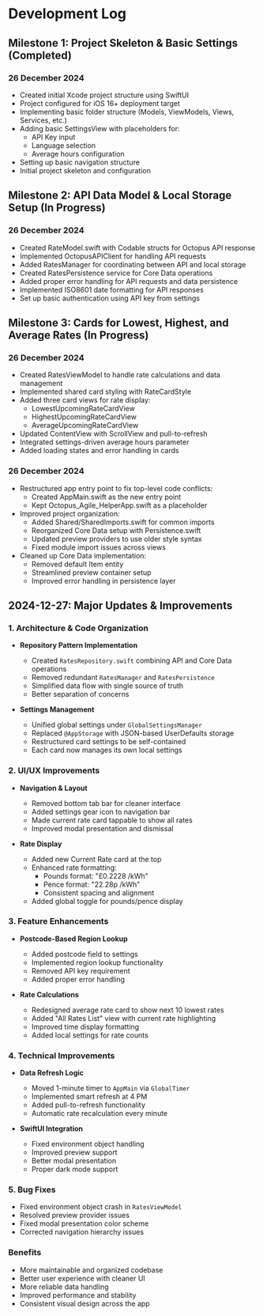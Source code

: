 # Development Log

## Milestone 1: Project Skeleton & Basic Settings (Completed)

### 26 December 2024
- Created initial Xcode project structure using SwiftUI
- Project configured for iOS 16+ deployment target
- Implementing basic folder structure (Models, ViewModels, Views, Services, etc.)
- Adding basic SettingsView with placeholders for:
  - API Key input
  - Language selection
  - Average hours configuration
- Setting up basic navigation structure
- Initial project skeleton and configuration

## Milestone 2: API Data Model & Local Storage Setup (In Progress)

### 26 December 2024
- Created RateModel.swift with Codable structs for Octopus API response
- Implemented OctopusAPIClient for handling API requests
- Added RatesManager for coordinating between API and local storage
- Created RatesPersistence service for Core Data operations
- Added proper error handling for API requests and data persistence
- Implemented ISO8601 date formatting for API responses
- Set up basic authentication using API key from settings

## Milestone 3: Cards for Lowest, Highest, and Average Rates (In Progress)

### 26 December 2024
- Created RatesViewModel to handle rate calculations and data management
- Implemented shared card styling with RateCardStyle
- Added three card views for rate display:
  - LowestUpcomingRateCardView
  - HighestUpcomingRateCardView
  - AverageUpcomingRateCardView
- Updated ContentView with ScrollView and pull-to-refresh
- Integrated settings-driven average hours parameter
- Added loading states and error handling in cards

### 26 December 2024
- Restructured app entry point to fix top-level code conflicts:
  - Created AppMain.swift as the new entry point
  - Kept Octopus_Agile_HelperApp.swift as a placeholder
- Improved project organization:
  - Added Shared/SharedImports.swift for common imports
  - Reorganized Core Data setup with Persistence.swift
  - Updated preview providers to use older style syntax
  - Fixed module import issues across views
- Cleaned up Core Data implementation:
  - Removed default Item entity
  - Streamlined preview container setup
  - Improved error handling in persistence layer 

## 2024-12-27: Major Updates & Improvements

### 1. Architecture & Code Organization
- **Repository Pattern Implementation**
  - Created `RatesRepository.swift` combining API and Core Data operations
  - Removed redundant `RatesManager` and `RatesPersistence`
  - Simplified data flow with single source of truth
  - Better separation of concerns

- **Settings Management**
  - Unified global settings under `GlobalSettingsManager`
  - Replaced `@AppStorage` with JSON-based UserDefaults storage
  - Restructured card settings to be self-contained
  - Each card now manages its own local settings

### 2. UI/UX Improvements
- **Navigation & Layout**
  - Removed bottom tab bar for cleaner interface
  - Added settings gear icon to navigation bar
  - Made current rate card tappable to show all rates
  - Improved modal presentation and dismissal

- **Rate Display**
  - Added new Current Rate card at the top
  - Enhanced rate formatting:
    - Pounds format: "£0.2228 /kWh"
    - Pence format: "22.28p /kWh"
    - Consistent spacing and alignment
  - Added global toggle for pounds/pence display

### 3. Feature Enhancements
- **Postcode-Based Region Lookup**
  - Added postcode field to settings
  - Implemented region lookup functionality
  - Removed API key requirement
  - Added proper error handling

- **Rate Calculations**
  - Redesigned average rate card to show next 10 lowest rates
  - Added "All Rates List" view with current rate highlighting
  - Improved time display formatting
  - Added local settings for rate counts

### 4. Technical Improvements
- **Data Refresh Logic**
  - Moved 1-minute timer to `AppMain` via `GlobalTimer`
  - Implemented smart refresh at 4 PM
  - Added pull-to-refresh functionality
  - Automatic rate recalculation every minute

- **SwiftUI Integration**
  - Fixed environment object handling
  - Improved preview support
  - Better modal presentation
  - Proper dark mode support

### 5. Bug Fixes
- Fixed environment object crash in `RatesViewModel`
- Resolved preview provider issues
- Fixed modal presentation color scheme
- Corrected navigation hierarchy issues

### Benefits
- More maintainable and organized codebase
- Better user experience with cleaner UI
- More reliable data handling
- Improved performance and stability
- Consistent visual design across the app 